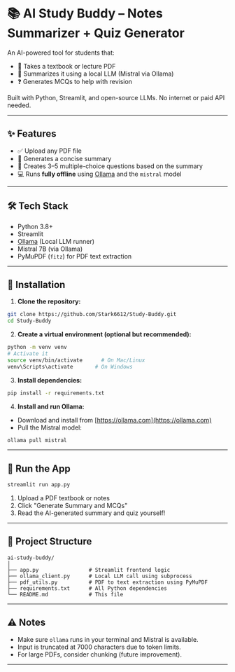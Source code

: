 # 📚 AI Study Buddy – Notes Summarizer + Quiz Generator

An AI-powered tool for students that:
- 📄 Takes a textbook or lecture PDF
- 🧠 Summarizes it using a local LLM (Mistral via Ollama)
- ❓ Generates MCQs to help with revision

Built with Python, Streamlit, and open-source LLMs. No internet or paid API needed.

---

## ✨ Features

- ✅ Upload any PDF file
- 📝 Generates a concise summary
- 🧪 Creates 3–5 multiple-choice questions based on the summary
- 💻 Runs **fully offline** using [Ollama](https://ollama.com/) and the `mistral` model

---

## 🛠 Tech Stack

- Python 3.8+
- Streamlit
- [Ollama](https://ollama.com/) (Local LLM runner)
- Mistral 7B (via Ollama)
- PyMuPDF (`fitz`) for PDF text extraction

---

## 🚀 Installation

1. **Clone the repository:**

```bash
git clone https://github.com/Stark6612/Study-Buddy.git
cd Study-Buddy
```

2. **Create a virtual environment (optional but recommended):**

```bash
python -m venv venv
# Activate it
source venv/bin/activate      # On Mac/Linux
venv\Scripts\activate       # On Windows
```

3. **Install dependencies:**

```bash
pip install -r requirements.txt
```

4. **Install and run Ollama:**

- Download and install from [https://ollama.com](https://ollama.com)
- Pull the Mistral model:

```bash
ollama pull mistral
```

---

## 🧪 Run the App

```bash
streamlit run app.py
```

1. Upload a PDF textbook or notes
2. Click "Generate Summary and MCQs"
3. Read the AI-generated summary and quiz yourself!

---

## 📂 Project Structure

```
ai-study-buddy/
│
├── app.py                # Streamlit frontend logic
├── ollama_client.py      # Local LLM call using subprocess
├── pdf_utils.py          # PDF to text extraction using PyMuPDF
├── requirements.txt      # All Python dependencies
└── README.md             # This file
```

---

## ⚠️ Notes

- Make sure `ollama` runs in your terminal and Mistral is available.
- Input is truncated at 7000 characters due to token limits.
- For large PDFs, consider chunking (future improvement).

---

